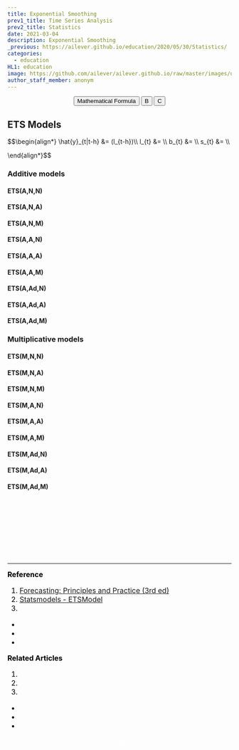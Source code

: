 ```yaml
---
title: Exponential Smoothing
prev1_title: Time Series Analysis
prev2_title: Statistics
date: 2021-03-04
description: Exponential Smoothing
_previous: https://ailever.github.io/education/2020/05/30/Statistics/
categories:
  - education
HL1: education
image: https://github.com/ailever/ailever.github.io/raw/master/images/unsplash/gray_Statistics.png
author_staff_member: anonym
---
```


<!-- Top Block -->
<div align="center" class="top_btn_box">
  <button class="top_btn" type="button" onclick="location.href='https://en.wikipedia.org/wiki/Help:Displaying_a_formula'">Mathematical Formula</button>
  <button class="top_btn" type="button" onclick="location.href='#'">B</button>
  <button class="top_btn" type="button" onclick="location.href='#'">C</button>
</div>
<!-- Top Block -->

## ETS Models
<div class="math-box">
$$\begin{align*}
\hat{y}_{t|t-h} &= (l_{t-h})\\
  l_{t} &= \\
  b_{t} &= \\
  s_{t} &= \\
  
\end{align*}$$
</div>


### Additive models
#### ETS(A,N,N)
#### ETS(A,N,A)
#### ETS(A,N,M)
#### ETS(A,A,N)
#### ETS(A,A,A)
#### ETS(A,A,M)
#### ETS(A,Ad,N)
#### ETS(A,Ad,A)
#### ETS(A,Ad,M)
### Multiplicative models
#### ETS(M,N,N)
#### ETS(M,N,A)
#### ETS(M,N,M)
#### ETS(M,A,N)
#### ETS(M,A,A)
#### ETS(M,A,M)
#### ETS(M,Ad,N)
#### ETS(M,Ad,A)
#### ETS(M,Ad,M)

<!-- Content Block -->
<div align="left" style="font-size:medium;font-weight:normal;color:black;background-color:unset;">　<br><br></div>
<div align="left" style="font-size:medium;font-weight:normal;color:black;background-color:unset;">　<br><br></div>
<div align="left" style="font-size:medium;font-weight:normal;color:black;background-color:unset;">　<br><br></div>
<!-- Content Block -->

---

<!-- Reference Block -->
<div align="left" style="font-size:medium;font-weight:normal;color:black;background-color:unset;">
<b id='REF'>Reference</b>
<ol>
  <li><a href="https://otexts.com/fpp3/">Forecasting: Principles and Practice (3rd ed)</a></li>
  <li><a href="https://www.statsmodels.org/devel/generated/statsmodels.tsa.exponential_smoothing.ets.ETSModel.html?highlight=etsmodel#statsmodels.tsa.exponential_smoothing.ets.ETSModel">Statsmodels - ETSModel</a></li>
  <li><a href="#"></a></li>
</ol>
<ul>
  <li><a href="#"></a></li>
  <li><a href="#"></a></li>
  <li><a href="#"></a></li>
</ul>
</div>
<!-- Reference Block -->

<!-- Article Block -->
<div align="left" style="font-size:medium;font-weight:normal;color:black;background-color:unset;">
<b id='ART'>Related Articles</b>
<ol>
  <li><a href="#"></a></li>
  <li><a href="#"></a></li>
  <li><a href="#"></a></li>
</ol>
<ul>
  <li><a href="#"></a></li>
  <li><a href="#"></a></li>
  <li><a href="#"></a></li>
</ul>
</div>
<!-- Article Block -->

<!-- Bottom Block -->
<div align="center" class="bottom_btn_box">
  <span class="bottom_btn"><a href="https://github.com/ailever/ailever.github.io/blob/master/_posts/education/2021-03-04-_STAT-tsa-en-exponential-smoothing.md" target="_blank" style="color:white">Edit</a></span>
</div>
<!-- Bottom Block -->

<!-- Notice
# Mathematical Expression
- outline : $  $
- inline  : $$  $$

# Default Div Tag
- align : left, right, center
- font-size : xx-small, x-small, small, medium, large, x-large, xx-large
- font-weight : normal, bold
- color : red, orange, yellow, green, cyan, blue, purple, pink, white, gray, brown
- background-color : red, orange, yellow, green, cyan, blue, purple, pink, white, gray, brown

# Html Ref
- color code : https://htmlcolorcodes.com/
- tags : https://www.w3schools.com/tags/default.asp
- attributes : https://www.w3schools.com/tags/ref_attributes.asp
Notice -->

